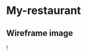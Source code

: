 # My-restaurant
## Wireframe image
[](https://drive.google.com/file/d/1h-Ll-5kvLR1sgmTOWiehvIpaS8GSs4R0/view?usp=sharing)!
